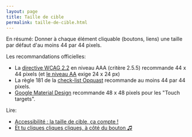 ```yaml
---
layout: page
title: Taille de cible
permalink: taille-de-cible.html
---
```


En résumé: Donner à chaque élément cliquable (boutons, liens) une taille par défaut d'au moins 44 par 44 pixels.

Les recommandations officielles: 

- La [directive WCAG 2.2](https://www.w3.org/TR/WCAG22/#target-size-enhanced) en niveau AAA (critère 2.5.5) recommande 44 x 44 pixels (et [le niveau AA](https://www.w3.org/TR/WCAG22/#target-size-minimum) exige 24 x 24 px)
- La règle 181 de la [check-list Opquast](https://checklists.opquast.com/fr/assurance-qualite-web/la-taille-des-elements-cliquables-est-suffisante) recommande au moins 44 par 44 pixels.
- [Google Material Design](https://m2.material.io/design/usability/accessibility.html#layout-and-typography) recommande 48 x 48 pixels pour les "Touch targets".

Lire:

* [Accessibilité : la taille de cible, ça compte !](https://koena.net/accessibilite-de-la-taille-de-cible/)
* [Et tu cliques cliques cliques, à côté du bouton ♫](https://www.24joursdeweb.fr/2019/et-tu-cliques-a-cote-du-bouton/)